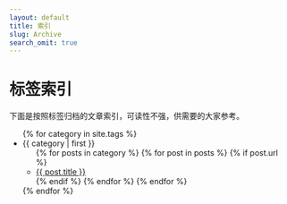 ```yaml
---
layout: default
title: 索引
slug: Archive
search_omit: true
---
```

# 标签索引
下面是按照标签归档的文章索引，可读性不强，供需要的大家参考。
<ul>
{% for category in site.tags %}
  <li class="listhead"><a name="{{ category | first }}">{{ category | first }}</a>
    <ul>
    {% for posts in category %}
      {% for post in posts %}
      	{% if post.url %}
        <li class="postitem {{ post.categories }}"><a href="{{ post.url }}">{{ post.title }}</a></li>
        {% endif %}
      {% endfor %}
    {% endfor %}
    </ul>
  </li>
{% endfor %}
</ul>

